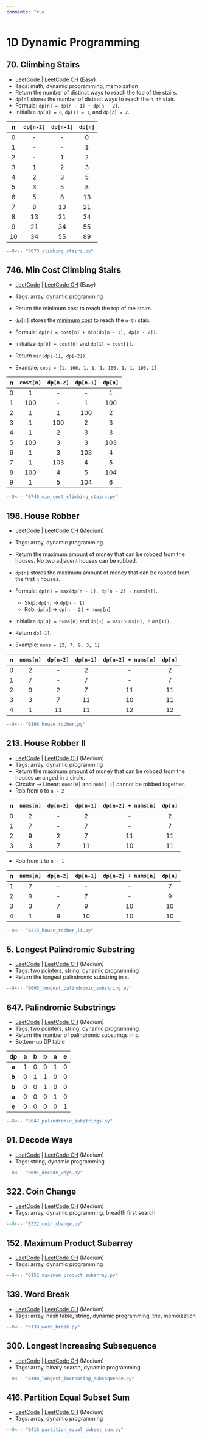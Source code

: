 ```yaml
---
comments: True
---
```


# 1D Dynamic Programming

## 70. Climbing Stairs

-   [LeetCode](https://leetcode.com/problems/climbing-stairs/) | [LeetCode CH](https://leetcode.cn/problems/climbing-stairs/) (Easy)
-   Tags: math, dynamic programming, memoization
-   Return the number of distinct ways to reach the top of the stairs.
-   `dp[n]` stores the number of distinct ways to reach the `n-th` stair.
-   Formula: `dp[n] = dp[n - 1] + dp[n - 2]`.
-   Initialize `dp[0] = 0`, `dp[1] = 1`, and `dp[2] = 2`.

|  n  | `dp[n-2]` | `dp[n-1]` | `dp[n]` |
| :-: | :-------: | :-------: | :-----: |
|  0  |     -     |     -     |    0    |
|  1  |     -     |     -     |    1    |
|  2  |     -     |     1     |    2    |
|  3  |     1     |     2     |    3    |
|  4  |     2     |     3     |    5    |
|  5  |     3     |     5     |    8    |
|  6  |     5     |     8     |   13    |
|  7  |     8     |    13     |   21    |
|  8  |    13     |    21     |   34    |
|  9  |    21     |    34     |   55    |
| 10  |    34     |    55     |   89    |

```python
--8<-- "0070_climbing_stairs.py"
```

## 746. Min Cost Climbing Stairs

-   [LeetCode](https://leetcode.com/problems/min-cost-climbing-stairs/) | [LeetCode CH](https://leetcode.cn/problems/min-cost-climbing-stairs/) (Easy)
-   Tags: array, dynamic programming
-   Return the minimum cost to reach the top of the stairs.

-   `dp[n]` stores the <u>minimum cost</u> to reach the `n-th` stair.
-   Formula: `dp[n] = cost[n] + min(dp[n - 1], dp[n - 2])`.
-   Initialize `dp[0] = cost[0]` and `dp[1] = cost[1]`.
-   Return `min(dp[-1], dp[-2])`.

-   Example: `cost = [1, 100, 1, 1, 1, 100, 1, 1, 100, 1]`

|  n  | `cost[n]` | `dp[n-2]` | `dp[n-1]` | `dp[n]` |
| :-: | :-------: | :-------: | :-------: | :-----: |
|  0  |     1     |     -     |     -     |    1    |
|  1  |    100    |     -     |     1     |   100   |
|  2  |     1     |     1     |    100    |    2    |
|  3  |     1     |    100    |     2     |    3    |
|  4  |     1     |     2     |     3     |    3    |
|  5  |    100    |     3     |     3     |   103   |
|  6  |     1     |     3     |    103    |    4    |
|  7  |     1     |    103    |     4     |    5    |
|  8  |    100    |     4     |     5     |   104   |
|  9  |     1     |     5     |    104    |    6    |

```python
--8<-- "0746_min_cost_climbing_stairs.py"
```

## 198. House Robber

-   [LeetCode](https://leetcode.com/problems/house-robber/) | [LeetCode CH](https://leetcode.cn/problems/house-robber/) (Medium)
-   Tags: array, dynamic programming
-   Return the maximum amount of money that can be robbed from the houses. No two adjacent houses can be robbed.

-   `dp[n]` stores the maximum amount of money that can be robbed from the first `n` houses.
-   Formula: `dp[n] = max(dp[n - 1], dp[n - 2] + nums[n])`.
    -   Skip: `dp[n]` → `dp[n - 1]`
    -   Rob: `dp[n]` → `dp[n - 2] + nums[n]`
-   Initialize `dp[0] = nums[0]` and `dp[1] = max(nums[0], nums[1])`.
-   Return `dp[-1]`.
-   Example: `nums = [2, 7, 9, 3, 1]`

|  n  | `nums[n]` | `dp[n-2]` | `dp[n-1]` | `dp[n-2] + nums[n]` | `dp[n]` |
| :-: | :-------: | :-------: | :-------: | :-----------------: | :-----: |
|  0  |     2     |     -     |     2     |          -          |    2    |
|  1  |     7     |     -     |     7     |          -          |    7    |
|  2  |     9     |     2     |     7     |         11          |   11    |
|  3  |     3     |     7     |    11     |         10          |   11    |
|  4  |     1     |    11     |    11     |         12          |   12    |

```python
--8<-- "0198_house_robber.py"
```

## 213. House Robber II

-   [LeetCode](https://leetcode.com/problems/house-robber-ii/) | [LeetCode CH](https://leetcode.cn/problems/house-robber-ii/) (Medium)
-   Tags: array, dynamic programming
-   Return the maximum amount of money that can be robbed from the houses arranged in a circle.
-   Circular → Linear: `nums[0]` and `nums[-1]` cannot be robbed together.
-   Rob from `0` to `n - 2`

|  n  | `nums[n]` | `dp[n-2]` | `dp[n-1]` | `dp[n-2] + nums[n]` | `dp[n]` |
| :-: | :-------: | :-------: | :-------: | :-----------------: | :-----: |
|  0  |     2     |     -     |     2     |          -          |    2    |
|  1  |     7     |     -     |     7     |          -          |    7    |
|  2  |     9     |     2     |     7     |         11          |   11    |
|  3  |     3     |     7     |    11     |         10          |   11    |

-   Rob from `1` to `n - 1`

|  n  | `nums[n]` | `dp[n-2]` | `dp[n-1]` | `dp[n-2] + nums[n]` | `dp[n]` |
| :-: | :-------: | :-------: | :-------: | :-----------------: | :-----: |
|  1  |     7     |     -     |     -     |          -          |    7    |
|  2  |     9     |     -     |     7     |          -          |    9    |
|  3  |     3     |     7     |     9     |         10          |   10    |
|  4  |     1     |     9     |    10     |         10          |   10    |

```python
--8<-- "0213_house_robber_ii.py"
```

## 5. Longest Palindromic Substring

-   [LeetCode](https://leetcode.com/problems/longest-palindromic-substring/) | [LeetCode CH](https://leetcode.cn/problems/longest-palindromic-substring/) (Medium)
-   Tags: two pointers, string, dynamic programming
-   Return the longest palindromic substring in `s`.

```python
--8<-- "0005_longest_palindromic_substring.py"
```

## 647. Palindromic Substrings

-   [LeetCode](https://leetcode.com/problems/palindromic-substrings/) | [LeetCode CH](https://leetcode.cn/problems/palindromic-substrings/) (Medium)
-   Tags: two pointers, string, dynamic programming
-   Return the number of palindromic substrings in `s`.
-   Bottom-up DP table

|  dp   |  a  |  b  |  b  |  a  |  e  |
| :---: | :-: | :-: | :-: | :-: | :-: |
| **a** |  1  |  0  |  0  |  1  |  0  |
| **b** |  0  |  1  |  1  |  0  |  0  |
| **b** |  0  |  0  |  1  |  0  |  0  |
| **a** |  0  |  0  |  0  |  1  |  0  |
| **e** |  0  |  0  |  0  |  0  |  1  |

```python
--8<-- "0647_palindromic_substrings.py"
```

## 91. Decode Ways

-   [LeetCode](https://leetcode.com/problems/decode-ways/) | [LeetCode CH](https://leetcode.cn/problems/decode-ways/) (Medium)
-   Tags: string, dynamic programming

```python
--8<-- "0091_decode_ways.py"
```

## 322. Coin Change

-   [LeetCode](https://leetcode.com/problems/coin-change/) | [LeetCode CH](https://leetcode.cn/problems/coin-change/) (Medium)
-   Tags: array, dynamic programming, breadth first search

```python
--8<-- "0322_coin_change.py"
```

## 152. Maximum Product Subarray

-   [LeetCode](https://leetcode.com/problems/maximum-product-subarray/) | [LeetCode CH](https://leetcode.cn/problems/maximum-product-subarray/) (Medium)
-   Tags: array, dynamic programming

```python
--8<-- "0152_maximum_product_subarray.py"
```

## 139. Word Break

-   [LeetCode](https://leetcode.com/problems/word-break/) | [LeetCode CH](https://leetcode.cn/problems/word-break/) (Medium)
-   Tags: array, hash table, string, dynamic programming, trie, memoization

```python
--8<-- "0139_word_break.py"
```

## 300. Longest Increasing Subsequence

-   [LeetCode](https://leetcode.com/problems/longest-increasing-subsequence/) | [LeetCode CH](https://leetcode.cn/problems/longest-increasing-subsequence/) (Medium)
-   Tags: array, binary search, dynamic programming

```python
--8<-- "0300_longest_increasing_subsequence.py"
```

## 416. Partition Equal Subset Sum

-   [LeetCode](https://leetcode.com/problems/partition-equal-subset-sum/) | [LeetCode CH](https://leetcode.cn/problems/partition-equal-subset-sum/) (Medium)
-   Tags: array, dynamic programming

```python
--8<-- "0416_partition_equal_subset_sum.py"
```
